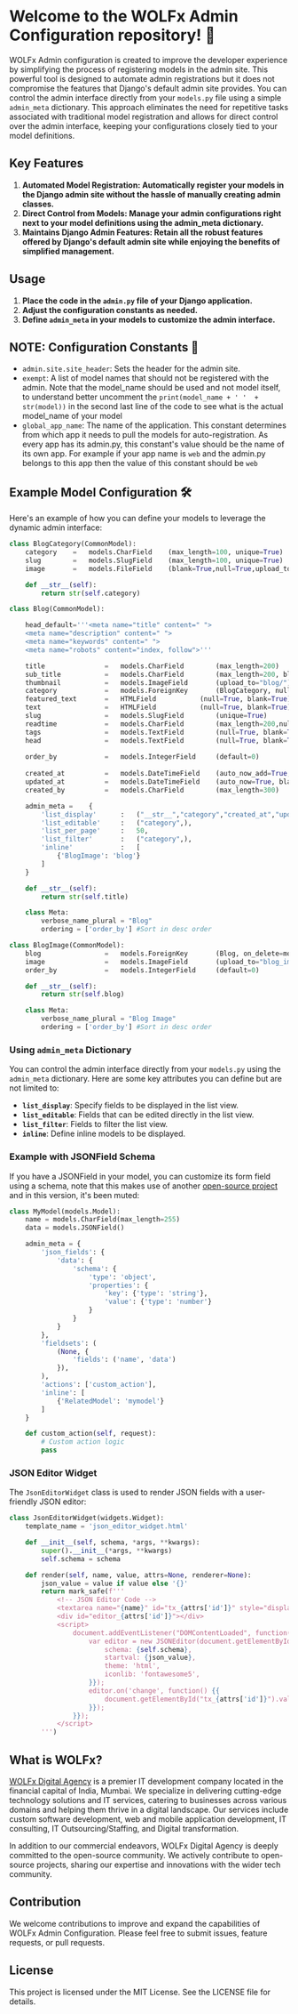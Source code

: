 
# Welcome to the WOLFx Admin Configuration repository! 🚀
WOLFx Admin configuration is created to improve the developer experience by simplifying the process of registering models in the admin site. This powerful tool is designed to automate admin registrations but it does not compromise the features that Django's default admin site provides. You can control the admin interface directly from your `models.py` file using a simple `admin_meta` dictionary. This approach eliminates the need for repetitive tasks associated with traditional model registration and allows for direct control over the admin interface, keeping your configurations closely tied to your model definitions.

## Key Features
1. **Automated Model Registration: Automatically register your models in the Django admin site without the hassle of manually creating admin classes.**
2. **Direct Control from Models: Manage your admin configurations right next to your model definitions using the admin_meta dictionary.**
3. **Maintains Django Admin Features: Retain all the robust features offered by Django's default admin site while enjoying the benefits of simplified management.**

## Usage 
1. **Place the code in the `admin.py` file of your Django application.**
2. **Adjust the configuration constants as needed.**
3. **Define `admin_meta` in your models to customize the admin interface.**

## NOTE: Configuration Constants 📌
- `admin.site.site_header`: Sets the header for the admin site.
- `exempt`: A list of model names that should not be registered with the admin. Note that the model_name should be used and not model itself, to understand better uncomment the `print(model_name + ' '  + str(model))` in the second last line of the code to see what is the actual model_name of your model
- `global_app_name`: The name of the application. This constant determines from which app it needs to pull the models for auto-registration. As every app has its admin.py, this constant's value should be the name of its own app. For example if your app name is `web` and the admin.py belongs to this app then the value of this constant should be `web`

## Example Model Configuration 🛠️
Here's an example of how you can define your models to leverage the dynamic admin interface:

```python
class BlogCategory(CommonModel):
    category    =   models.CharField    (max_length=100, unique=True)
    slug        =   models.SlugField    (max_length=100, unique=True)
    image       =   models.FileField    (blank=True,null=True,upload_to='blog_category/')

    def __str__(self):
        return str(self.category)

class Blog(CommonModel):

    head_default='''<meta name="title" content=" ">
    <meta name="description" content=" ">
    <meta name="keywords" content=" ">
    <meta name="robots" content="index, follow">'''

    title               =   models.CharField        (max_length=200)
    sub_title           =   models.CharField        (max_length=200, blank=True ,null=True)
    thumbnail           =   models.ImageField       (upload_to="blog/")
    category            =   models.ForeignKey       (BlogCategory, null=True, on_delete=models.SET_NULL)
    featured_text       =   HTMLField           (null=True, blank=True)
    text                =   HTMLField           (null=True, blank=True)
    slug                =   models.SlugField        (unique=True)
    readtime            =   models.CharField        (max_length=200,null=True, blank=True)
    tags                =   models.TextField        (null=True, blank=True, default='all')
    head                =   models.TextField        (null=True, blank=True, default=head_default)
    
    order_by            =   models.IntegerField     (default=0)
    
    created_at          =   models.DateTimeField    (auto_now_add=True, blank=True, null=True)
    updated_at          =   models.DateTimeField    (auto_now=True, blank=True, null=True)
    created_by          =   models.CharField        (max_length=300)

    admin_meta =    {
        'list_display'      :   ("__str__","category","created_at","updated_at"),
        'list_editable'     :   ("category",),
        'list_per_page'     :   50,
        'list_filter'       :   ("category",),
        'inline'            :   [
            {'BlogImage': 'blog'}
        ]
    }

    def __str__(self):
        return str(self.title)

    class Meta:
        verbose_name_plural = "Blog"
        ordering = ['order_by'] #Sort in desc order

class BlogImage(CommonModel):
    blog                =   models.ForeignKey       (Blog, on_delete=models.CASCADE)
    image               =   models.ImageField       (upload_to="blog_images/")
    order_by            =   models.IntegerField     (default=0)

    def __str__(self):
        return str(self.blog)

    class Meta:
        verbose_name_plural = "Blog Image"
        ordering = ['order_by'] #Sort in desc order
```

### Using `admin_meta` Dictionary
You can control the admin interface directly from your `models.py` using the `admin_meta` dictionary. Here are some key attributes you can define but are not limited to:

- **`list_display`**: Specify fields to be displayed in the list view.
- **`list_editable`**: Fields that can be edited directly in the list view.
- **`list_filter`**: Fields to filter the list view.
- **`inline`**: Define inline models to be displayed.

### Example with JSONField Schema
If you have a JSONField in your model, you can customize its form field using a schema, note that this makes use of another [open-source project](https://github.com/json-editor/json-editor) and in this version, it's been muted:

```python
class MyModel(models.Model):
    name = models.CharField(max_length=255)
    data = models.JSONField()

    admin_meta = {
        'json_fields': {
            'data': {
                'schema': {
                    'type': 'object',
                    'properties': {
                        'key': {'type': 'string'},
                        'value': {'type': 'number'}
                    }
                }
            }
        },
        'fieldsets': (
            (None, {
                'fields': ('name', 'data')
            }),
        ),
        'actions': ['custom_action'],
        'inline': [
            {'RelatedModel': 'mymodel'}
        ]
    }

    def custom_action(self, request):
        # Custom action logic
        pass
```

### JSON Editor Widget
The `JsonEditorWidget` class is used to render JSON fields with a user-friendly JSON editor:

```python
class JsonEditorWidget(widgets.Widget):
    template_name = 'json_editor_widget.html'

    def __init__(self, schema, *args, **kwargs):
        super().__init__(*args, **kwargs)
        self.schema = schema

    def render(self, name, value, attrs=None, renderer=None):
        json_value = value if value else '{}'
        return mark_safe(f'''
            <!-- JSON Editor Code -->
            <textarea name="{name}" id="tx_{attrs['id']}" style="display:none;">{json_value}</textarea>
            <div id="editor_{attrs['id']}"></div>
            <script>
                document.addEventListener("DOMContentLoaded", function() {{
                    var editor = new JSONEditor(document.getElementById("editor_{attrs['id']}"), {{
                        schema: {self.schema},
                        startval: {json_value},
                        theme: 'html',
                        iconlib: 'fontawesome5',
                    }});
                    editor.on('change', function() {{
                        document.getElementById("tx_{attrs['id']}").value = JSON.stringify(editor.getValue());
                    }});
                }});
            </script>
        ''')
```

## What is WOLFx?
[WOLFx Digital Agency](https://wolfx.io) is a premier IT development company located in the financial capital of India, Mumbai. We specialize in delivering cutting-edge technology solutions and IT services, catering to businesses across various domains and helping them thrive in a digital landscape. Our services include custom software development, web and mobile application development, IT consulting, IT Outsourcing/Staffing, and Digital transformation.

In addition to our commercial endeavors, WOLFx Digital Agency is deeply committed to the open-source community. We actively contribute to open-source projects, sharing our expertise and innovations with the wider tech community. 

## Contribution
We welcome contributions to improve and expand the capabilities of WOLFx Admin Configuration. Please feel free to submit issues, feature requests, or pull requests.

## License
This project is licensed under the MIT License. See the LICENSE file for details.


